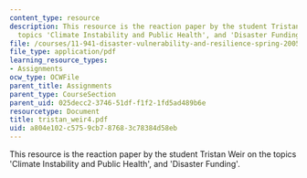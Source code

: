 ```yaml
---
content_type: resource
description: This resource is the reaction paper by the student Tristan Weir on the
  topics 'Climate Instability and Public Health', and 'Disaster Funding'.
file: /courses/11-941-disaster-vulnerability-and-resilience-spring-2005/a804e102c5759cb787683c78384d58eb_tristan_weir4.pdf
file_type: application/pdf
learning_resource_types:
- Assignments
ocw_type: OCWFile
parent_title: Assignments
parent_type: CourseSection
parent_uid: 025decc2-3746-51df-f1f2-1fd5ad489b6e
resourcetype: Document
title: tristan_weir4.pdf
uid: a804e102-c575-9cb7-8768-3c78384d58eb
---
```

This resource is the reaction paper by the student Tristan Weir on the topics 'Climate Instability and Public Health', and 'Disaster Funding'.

